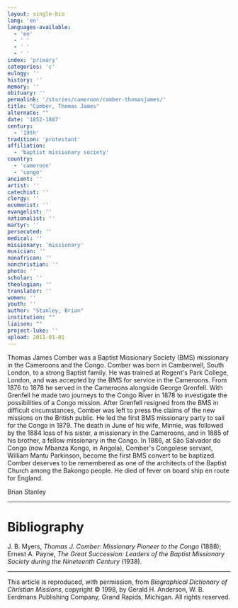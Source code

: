 ```yaml
---
layout: single-bio
lang: 'en'
languages-available:
  - 'en'
  - ' '
  - ' '
  - ' '
index: 'primary'
categories: 'c'
eulogy: ''
history: ''
memory: ''
obituary: ''
permalink: '/stories/cameroon/comber-thomasjames/'
title: "Comber, Thomas James"
alternate: ""
date: '1852-1887'
century:
  - '19th'
tradition: 'protestant'
affiliation:
  - 'baptist missionary society'
country:
  - 'cameroon'
  - 'congo'
ancient: ''
artist: ''
catechist: ''
clergy: ''
ecumenist: ''
evangelist: ''
nationalist: ''
martyr: ''
persecuted: ''
medical: ''
missionary: 'missionary'
musician: ''
nonafrican: ''
nonchristian: ''
photo: ''
scholar: ''
theologian: ''
translator: ''
women: ''
youth: ''
author: "Stanley, Brian"
institution: ""
liaison: ""
project-luke: ''
upload: 2011-01-01
---
```




Thomas James Comber was a Baptist Missionary Society (BMS) missionary in the Cameroons and the Congo. Comber was born in Camberwell, South London, to a strong Baptist family. He was trained at Regent's Park College, London, and was accepted by the BMS for service in the Cameroons. From 1876 to 1878 he served in the Cameroons alongside George Grenfell. With Grenfell he made two journeys to the Congo River in 1878 to investigate the possibilities of a Congo mission. After Grenfell resigned from the BMS in difficult circumstances, Comber was left to press the claims of the new missions on the British public. He led the first BMS missionary party to sail for the Congo in 1879. The death in June of his wife, Minnie, was followed by the 1884 loss of his sister, a missionary in the Cameroons, and in 1885 of his brother, a fellow missionary in the Congo. In 1886, at São Salvador do Congo (now Mbanza Kongo, in Angola), Comber's Congolese servant, William Mantu Parkinson, become the first BMS convert to be baptized. Comber deserves to be remembered as one of the architects of the Baptist Church among the Bakongo people. He died of fever on board ship en route for England.

Brian Stanley

---

# Bibliography

J. B. Myers, *Thomas J. Comber: Missionary Pioneer to the Congo* (1888); Ernest A. Payne, *The Great Succession: Leaders of the Baptist Missionary Society during the Nineteenth Century* (1938).

---

This article is reproduced, with permission, from *Biographical Dictionary of Christian Missions*, copyright © 1998, by Gerald H. Anderson, W. B. Eerdmans Publishing Company, Grand Rapids, Michigan. All rights reserved.
